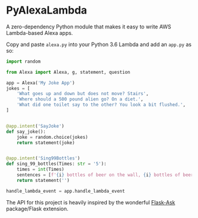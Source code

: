 # PyAlexaLambda

A zero-dependency Python module that makes it easy to write AWS Lambda-based
Alexa apps.

Copy and paste `alexa.py` into your Python 3.6 Lambda and add an `app.py` as so:

```python
import random

from Alexa import Alexa, g, statement, question

app = Alexa('My Joke App')
jokes = [
    'What goes up and down but does not move? Stairs',
    'Where should a 500 pound alien go? On a diet.',
    'What did one toilet say to the other? You look a bit flushed.',
]


@app.intent('SayJoke')
def say_joke():
    joke = random.choice(jokes)
    return statement(joke)


@app.intent('Sing99Bottles')
def sing_99_bottles(Times: str = '5'):
    times = int(Times)
    sentences = [f'{i} bottles of beer on the wall, {i} bottles of beer. You take one down, you pass it around, {i-1} bottles of beer on the wall' for i in range(times)]
    return statement('')

handle_lambda_event = app.handle_lambda_event
```

The API for this project is heavily inspired by the wonderful [Flask-Ask](https://github.com/johnwheeler/flask-ask) package/Flask extension.
